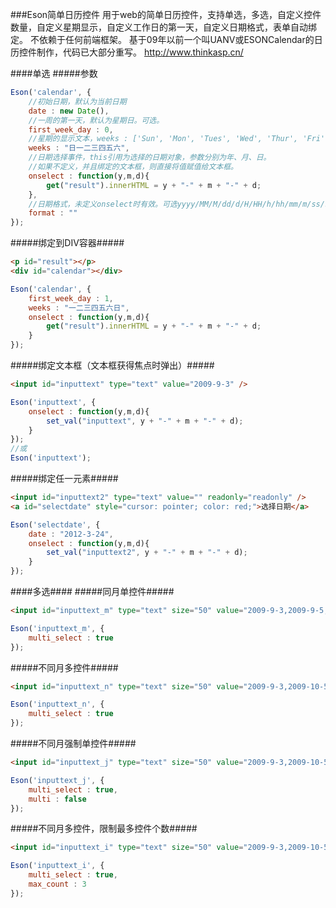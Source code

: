 ###Eson简单日历控件
用于web的简单日历控件，支持单选，多选，自定义控件数量，自定义星期显示，自定义工作日的第一天，自定义日期格式，表单自动绑定。
不依赖于任何前端框架。
基于09年以前一个叫UANV或ESONCalendar的日历控件制作，代码已大部分重写。
<a href="http://www.thinkasp.cn/" target="_blank">http://www.thinkasp.cn/</a>

####单选
#####参数
```js
Eson('calendar', {
	//初始日期，默认为当前日期
	date : new Date(),
	//一周的第一天，默认为星期日。可选。
	first_week_day : 0,
	//星期的显示文本，weeks : ['Sun', 'Mon', 'Tues', 'Wed', 'Thur', 'Fri', 'Sat']。可选。
	weeks : "日一二三四五六", 
	//日期选择事件，this引用为选择的日期对象，参数分别为年、月、日。
	//如果不定义，并且绑定的文本框，则直接将值赋值给文本框。
	onselect : function(y,m,d){
		get("result").innerHTML = y + "-" + m + "-" + d;
	},
	//日期格式，未定义onselect时有效。可选yyyy/MM/M/dd/d/H/HH/h/hh/mm/m/ss/s组合。
	format : ""
});
```
#####绑定到DIV容器#####
```html
<p id="result"></p>
<div id="calendar"></div>
```
```js
Eson('calendar', {
	first_week_day : 1,
	weeks : "一二三四五六日",
	onselect : function(y,m,d){
		get("result").innerHTML = y + "-" + m + "-" + d;
	}
});
```
#####绑定文本框（文本框获得焦点时弹出）#####
```html
<input id="inputtext" type="text" value="2009-9-3" />
```
```js
Eson('inputtext', {
	onselect : function(y,m,d){
		set_val("inputtext", y + "-" + m + "-" + d);
	}
});
//或
Eson('inputtext');
```
#####绑定任一元素#####
```html
<input id="inputtext2" type="text" value="" readonly="readonly" />
<a id="selectdate" style="cursor: pointer; color: red;">选择日期</a>
```
```js
Eson('selectdate', {
	date : "2012-3-24",
	onselect : function(y,m,d){
		set_val("inputtext2", y + "-" + m + "-" + d);
	}
});
```
####多选####
#####同月单控件#####
```html
<input id="inputtext_m" type="text" size="50" value="2009-9-3,2009-9-5,2009-9-23" />
```
```js
Eson('inputtext_m', {
	multi_select : true
});
```
#####不同月多控件#####
```html
<input id="inputtext_n" type="text" size="50" value="2009-9-3,2009-10-5,2011-9-23" />
```
```js
Eson('inputtext_n', {
	multi_select : true
});
```
#####不同月强制单控件#####
```html
<input id="inputtext_j" type="text" size="50" value="2009-9-3,2009-10-5,2011-9-23" />
```
```js
Eson('inputtext_j', {
	multi_select : true,
	multi : false
});
```
#####不同月多控件，限制最多控件个数#####
```html
<input id="inputtext_i" type="text" size="50" value="2009-9-3,2009-10-5,2011-9-23,2011-9-24,2011-10-24" />
```
```js
Eson('inputtext_i', {
	multi_select : true,
	max_count : 3
});
```
